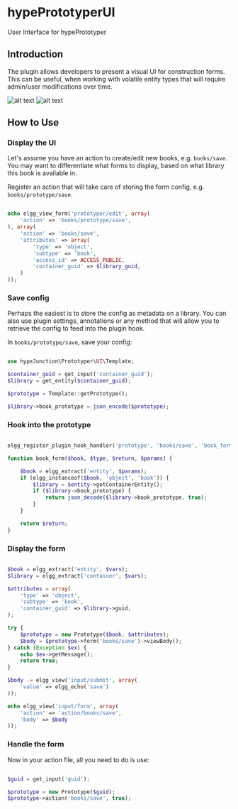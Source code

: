 hypePrototyperUI
================

User Interface for hypePrototyper


## Introduction

The plugin allows developers to present a visual UI for construction forms. This
can be useful, when working with volatile entity types that will require admin/user
modifications over time.

![alt text](https://raw.github.com/hypeJunction/hypePrototyperUI/master/screenshots/prototyper-ui.png "User Interface")
![alt text](https://raw.github.com/hypeJunction/hypePrototyperUI/master/screenshots/prototyper-form.png "Resulging Form")


## How to Use

### Display the UI

Let's assume you have an action to create/edit new books, e.g. ```books/save```.
You may want to differentiate what forms to display, based on what library
this book is available in.

Register an action that will take care of storing the form config, e.g.
```books/prototype/save```.

```php

echo elgg_view_form('prototyper/edit', array(
	'action' => 'books/prototype/save',
), array(
	'action' => 'books/save',
	'attributes' => array(
		'type' => 'object',
		'subtype' => 'book',
		'access_id' => ACCESS_PUBLIC,
		'container_guid' => $library_guid,
	)
));

```

### Save config

Perhaps the easiest is to store the config as metadata on a library. You can also
use plugin settings, annotations or any method that will allow you to retrieve
the config to feed into the plugin hook.

In ```books/prototype/save```, save your config:

```php

use hypeJunction\Prototyper\UI\Template;

$container_guid = get_input('container_guid');
$library = get_entity($container_guid);

$prototype = Template::getPrototype();

$library->book_prototype = json_encode($prototype);
```

### Hook into the prototype

```php

elgg_register_plugin_hook_handler('prototype', 'books/save', 'book_form');

function book_form($hook, $type, $return, $params) {

	$book = elgg_extract('entity', $params);
	if (elgg_instanceof($book, 'object', 'book')) {
		$library = $entity->getContainerEntity();
		if ($library->book_prototype) {
			return json_decode($library->book_prototype, true);
		}
	}

	return $return;
}
```

### Display the form

```php

$book = elgg_extract('entity', $vars);
$library = elgg_extract('container', $vars);

$attributes = array(
	'type' => 'object',
	'subtype' => 'book',
	'container_guid' => $library->guid,
);

try {
	$prototype = new Prototype($book, $attributes);
	$body = $prototype->form('books/save')->viewBody();
} catch (Exception $ex) {
	echo $ex->getMessage();
	return true;
}

$body .= elgg_view('input/submit', array(
	'value' => elgg_echo('save')
));

echo elgg_view('input/form', array(
	'action' => 'action/books/save',
	'body' => $body
));

```

### Handle the form

Now in your action file, all you need to do is use:

```php

$guid = get_input('guid');

$prototype = new Prototype($guid);
$prototype->action('books/save', true);

```